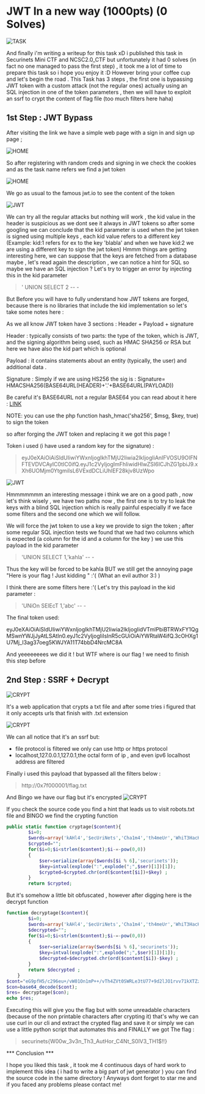 # **JWT In a new way (1000pts) (0 Solves)**
![TASK](https://i.imgur.com/YuMeMZE.png)

And finally i'm writing a writeup for this task xD i published this task in Securinets Mini CTF and NCSC2.0_CTF but unfortunately it had 0 solves (in fact no one managed to pass the first step) , it took me a lot of time to prepare this task so i hope you enjoy it :D
However bring your coffee cup and let's begin the road . This Task has 3 steps , the first one is bypassing JWT token with a custom attack (not the regular ones) actually using an SQL injection in one of the token parameters , then we will have to exploit an ssrf to crypt the content of flag file (too much filters here haha)
## 1st Step : JWT Bypass ##

After visiting the link we have a simple web page with a sign in and sign up page ; 

![HOME](https://i.imgur.com/y8vDSCL.png)

So after registering with random creds and signing in we check the cookies and as the task name refers we find a jwt token

![HOME](https://i.imgur.com/mmFsMEd.png)

We go as usual to the famous jwt.io to see the content of the token 

![JWT](https://i.imgur.com/TRIhUBU.png)

We can try all the regular attacks but nothing will work , the kid value in the header is suspicious as we dont see it always in JWT tokens so after some googling we can conclude
that the kid parameter is used when the jwt token is signed using multiple keys , each kid value refers to a different key (Example: kid:1 refers for ex to the key 'blabla' 
and when we have kid:2 we are using a different key to sign the jwt token) Hmmm things are getting interesting here, we can suppose that the keys are fetched from a database maybe ,
let's read again the description , we can notice a hint for SQL so maybe we have an SQL injection ? Let's try to trigger an error by injecting this in the kid parameter 
> ' UNION SELECT 2 -- -

But Before you will have to fully understand how JWT tokens are forged, because there is no libraries that include the kid implementation so let's take some notes here :

As we all know JWT token have 3 sections : Header + Payload + signature

Header : typically consists of two parts: the type of the token, which is JWT, and the signing algorithm being used, such as HMAC SHA256 or RSA but here we have also the kid part which is optional

Payload : it contains statements about an entity (typically, the user) and additional data .

Signature : Simply if we are using HS256 the sig is : Signature= HMACSHA256(BASE64URL(HEADER)+'.'+BASE64URL(PAYLOAD))

Be careful it's BASE64URL not a regular BASE64 you can read about it here : [LINK](https://fr.wikipedia.org/wiki/Base64#base64url)

NOTE: you can use the php function hash_hmac('sha256', $msg, $key, true) to sign the token

so after forging the JWT token and replacing it we got this page !

Token i used (i have used a random key for the signature) : 
> eyJ0eXAiOiAiSldUIiwiYWxnIjogIkhTMjU2Iiwia2lkIjogIiAnIFVOSU9OIFNFTEVDVCAyIC0tIC0ifQ.eyJ1c2VyIjogImFhIiwidHlwZSI6ICJhZG1pbiJ9.xXh6UOMjm0YtgmiIsL6VExdDCLiUhIEF28kjv8UzWpo

![JWT](https://imgur.com/GHbrcmm.png)

Hmmmmmmm an interesting message i think we are on a good path , now let's think wisely , we have two paths now , the first one is to try to leak the keys with a blind SQL injection which is really painful especially if we face some filters and the second one which we will follow.

We will force the jwt token to use a key we provide to sign the token ; after some regular SQL injection tests we found that we had two columns which is expected (a column for the id and a column for the key ) we use this payload in the kid parameter
> 'UNION SELECT 1,'kahla' -- -

Thus the key will be forced to be kahla BUT we still get the annoying page "Here is your flag ! Just kidding " :'( (What an evil author 3:) )

I think there are some filters here :'( Let's try this payload in the kid parameter :
> 'UNiOn SElEcT 1,'abc' -- -

The final token used:

eyJ0eXAiOiAiSldUIiwiYWxnIjogIkhTMjU2Iiwia2lkIjogIidVTmlPbiBTRWxFY1QgMSwnYWJjJyAtLSAtIn0.eyJ1c2VyIjogIiIsInR5cGUiOiAiYWRtaW4ifQ.3cOHXg1U7Mj_I3ag37oeg5KWJYA11T74bbD4NrcMC8A

And yeeeeeeees we did it ! but WTF where is our flag ! we need to finish this step before

## 2nd Step : SSRF + Decrypt ##

![CRYPT](https://imgur.com/BLjbHaj.png)

It's a web application that crypts a txt file and after some tries i figured that it only accepts urls that finish with .txt extension 

![CRYPT](https://imgur.com/9mPssf6.png)

We can all notice that it's an ssrf but:
- file protocol is filtered we only can use http or https protocol
- localhost,127.0.0.1,127.0.1,the octal form of ip , and even ipv6 localhost address are filtered

Finally i used this payload that bypassed all the filters below :
> http://0x7f000001/flag.txt

And Bingo we have our flag but it's encrypted 
![CRYPT](https://imgur.com/cFehJVI.png)

If you check the source code you find a hint that leads us to visit robots.txt file and BINGO we find the crypting function

```php
public static function cryptage($content){
        $i=0;
        $words=array('kAHl4','$ecUriNets','Cha1m4','th4meUr','WhiT3HacK3Rs','Ani$Bo$$CoUldNtS0Lv31t');
        $crypted="";
        for($i=0;$i<strlen($content);$i-=-pow(0,0))
        {
            $ser=serialize(array($words[$i % 6],'securinets'));
            $key=intval(explode(":",explode(";",$ser)[1])[1]);
            $crypted=$crypted.chr(ord($content[$i])+$key) ;          
        }
        return $crypted;
```
 
 But it's somehow a little bit obfuscated , however after digging here is the decrypt function
 

```php
function decryptage($content){
        $i=0;
        $words=array('kAHl4','$ecUriNets','Cha1m4','th4meUr','WhiT3HacK3Rs','Ani$Bo$$CoUldNtS0Lv31t');
        $decrypted="";
        for($i=0;$i<strlen($content);$i-=-pow(0,0))
        {
            $ser=serialize(array($words[$i % 6],'securinets'));
            $key=intval(explode(":",explode(";",$ser)[1])[1]);
            $decrypted=$decrypted.chr(ord($content[$i])-$key) ;
        }
        return $decrypted ;
    }
$cont="eG9pfH5/c296eu+/vW01On1mP++/vTh4ZVt0SWRLe3tU77+9d2lJO1rvv71kXTZzYklkXk44MDcm77+9EA==" ;
$con=base64_decode($cont);
$res= decryptage($con);
echo $res;

```

Executing this will give you the flag but with some unreadable characters (because of the non printable characters after crypting it) that's why we can use curl in our cli and extract the crypted flag and save it or simply we can use a little python script
that automates this and FINALLY we got The flag :
> securinets{W00w_3v3n_Th3_AutHor_C4Nt_S0lV3_TH1$!!}

*** Conclusion ***

I hope you liked this task , it took me 4 continuous days of hard work to implement this idea ( i had to write a big part of jwt generator ) you can find the source code in the same directory ! Anyways dont forget to star me and if you faced any problems please contact me!





